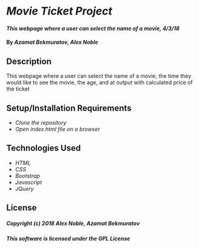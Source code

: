 # _Movie Ticket Project_

#### _This webpage where a user can select the name of a movie, 4/3/18_

#### By _**Azamat Bekmuratov, Alex Noble**_

## Description

This webpage where a user can select the name of a movie, the time they would like to see the movie, the age, and at output with calculated price of the ticket

## Setup/Installation Requirements

* _Clone the repository_
* _Open index.html file on a browser_

## Technologies Used

* _HTML_
* _CSS_
* _Bootstrap_
* _Javascript_
* _JQuery_

## License

##### Copyright (c) 2018 _**Alex Noble, Azamat Bekmuratov**_
##### This software is licensed under the GPL License
